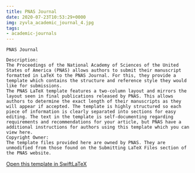 ```yaml
---
title: PNAS Journal
date: 2020-07-23T10:53:29+0000
img: zyvla_academic_journal_4.jpg
tags:
- academic-journals
---
```

```
PNAS Journal

Description:
The Proceedings of the National Academy of Sciences of the United States of America (PNAS) allows authors to submit their manuscript formatted in LaTeX to the PNAS Journal. For this, they provide a template which contains the structure and reference style they would like for submissions.
The PNAS LaTeX template features a two-column layout and mirrors the layout seen in final publications released by PNAS. This allows authors to determine the exact length of their manuscripts as they will appear if accepted. The template is highly structured so each piece of information is clearly separated into sections for easy editing. The text in the template is self-documenting regarding requirements and recommendations for your article, but PNAS have a additional instructions for authors using this template which you can view here.
Copyright Owner:
The template files provided here are owned by PNAS. They are unmodified from those found on the Submitting LaTeX Files section of the PNAS website.
```
[Open this template in SwiftLaTeX](https://www.swiftlatex.com/project.html?import=https://swiftlatex.github.io/LaTeXBoilerPlate/zips/bzvgi_pnas_template.zip&import_name=PNAS%20Journal)
